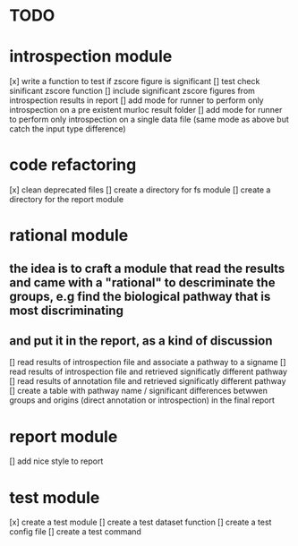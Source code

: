 

TODO
====

# introspection module
[x] write a function to test if zscore figure is significant
[] test check sinificant zscore function
[] include significant zscore figures from introspection results in report
[] add mode for runner to perform only introspection on a pre existent murloc result folder
[] add mode for runner to perform only introspection on a single data file (same mode as above but catch the input type difference)

# code refactoring
[x] clean deprecated files
[] create a directory for fs module
[] create a directory for the report module

# rational module
## the idea is to craft a module that read the results and came with a "rational" to descriminate the groups, e.g find the biological pathway that is most discriminating
## and put it in the report, as a kind of discussion
[] read results of introspection file and associate a pathway to a signame
[] read results of introspection file and retrieved significatly different pathway
[] read results of annotation file and retrieved significatly different pathway
[] create a table with pathway name / significant differences betwwen groups and origins (direct annotation or introspection) in the final report

# report module
[] add nice style to report

# test module
[x] create a test module
[] create a test dataset function
[] create a test config file
[] create a test command


